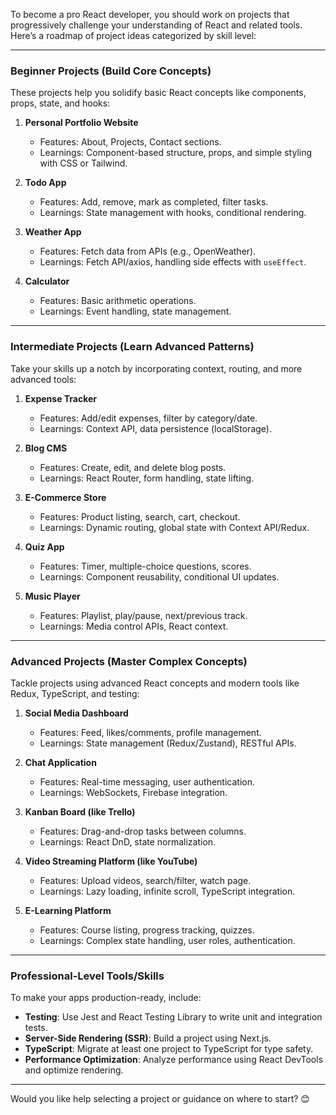 To become a pro React developer, you should work on projects that progressively challenge your understanding of React and related tools. Here’s a roadmap of project ideas categorized by skill level:  

---

### **Beginner Projects (Build Core Concepts)**
These projects help you solidify basic React concepts like components, props, state, and hooks:  
1. **Personal Portfolio Website**  
   - Features: About, Projects, Contact sections.
   - Learnings: Component-based structure, props, and simple styling with CSS or Tailwind.

2. **Todo App**  
   - Features: Add, remove, mark as completed, filter tasks.
   - Learnings: State management with hooks, conditional rendering.

3. **Weather App**  
   - Features: Fetch data from APIs (e.g., OpenWeather).
   - Learnings: Fetch API/axios, handling side effects with `useEffect`.

4. **Calculator**  
   - Features: Basic arithmetic operations.
   - Learnings: Event handling, state management.

---

### **Intermediate Projects (Learn Advanced Patterns)**  
Take your skills up a notch by incorporating context, routing, and more advanced tools:  
1. **Expense Tracker**  
   - Features: Add/edit expenses, filter by category/date.
   - Learnings: Context API, data persistence (localStorage).  

2. **Blog CMS**  
   - Features: Create, edit, and delete blog posts.
   - Learnings: React Router, form handling, state lifting.

3. **E-Commerce Store**  
   - Features: Product listing, search, cart, checkout.
   - Learnings: Dynamic routing, global state with Context API/Redux.  

4. **Quiz App**  
   - Features: Timer, multiple-choice questions, scores.
   - Learnings: Component reusability, conditional UI updates.

5. **Music Player**  
   - Features: Playlist, play/pause, next/previous track.
   - Learnings: Media control APIs, React context.

---

### **Advanced Projects (Master Complex Concepts)**  
Tackle projects using advanced React concepts and modern tools like Redux, TypeScript, and testing:  
1. **Social Media Dashboard**  
   - Features: Feed, likes/comments, profile management.
   - Learnings: State management (Redux/Zustand), RESTful APIs.

2. **Chat Application**  
   - Features: Real-time messaging, user authentication.
   - Learnings: WebSockets, Firebase integration.

3. **Kanban Board (like Trello)**  
   - Features: Drag-and-drop tasks between columns.
   - Learnings: React DnD, state normalization.

4. **Video Streaming Platform (like YouTube)**  
   - Features: Upload videos, search/filter, watch page.
   - Learnings: Lazy loading, infinite scroll, TypeScript integration.

5. **E-Learning Platform**  
   - Features: Course listing, progress tracking, quizzes.
   - Learnings: Complex state handling, user roles, authentication.

---

### **Professional-Level Tools/Skills**  
To make your apps production-ready, include:  
- **Testing**: Use Jest and React Testing Library to write unit and integration tests.  
- **Server-Side Rendering (SSR)**: Build a project using Next.js.  
- **TypeScript**: Migrate at least one project to TypeScript for type safety.  
- **Performance Optimization**: Analyze performance using React DevTools and optimize rendering.  

---

Would you like help selecting a project or guidance on where to start? 😊

